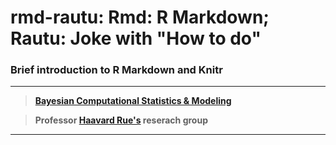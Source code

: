 # rmd-rautu: Rmd: R Markdown; Rautu: Joke with "How to do"

### Brief introduction to R Markdown and Knitr

***

> **[Bayesian Computational Statistics & Modeling](https://bayescomp.kaust.edu.sa/Pages/Home.aspx)**

> **Professor [Haavard Rue's](https://www.kaust.edu.sa/en/study/faculty/haavard-rue) reserach group**

***
